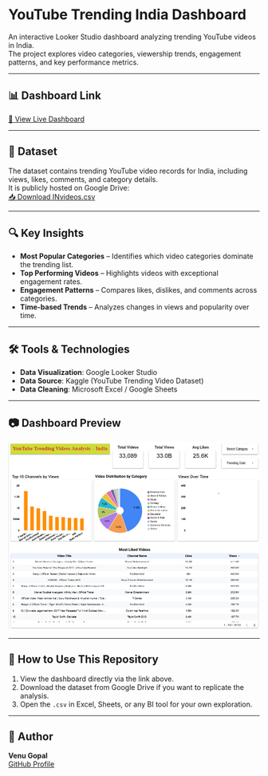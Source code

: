 # YouTube Trending India Dashboard

An interactive Looker Studio dashboard analyzing trending YouTube videos in India.  
The project explores video categories, viewership trends, engagement patterns, and key performance metrics.

---

## 📊 Dashboard Link
[🔗 View Live Dashboard](https://lookerstudio.google.com/reporting/6618fa8a-7a4c-4a1c-969f-f68a7e512f42)  

---

## 📂 Dataset
The dataset contains trending YouTube video records for India, including views, likes, comments, and category details.  
It is publicly hosted on Google Drive:  
[📥 Download INvideos.csv](https://drive.google.com/file/d/170-KR0d_xoj2tG9rXkRV68aBGLh0EPuZ/view?usp=sharing)  

---

## 🔍 Key Insights
- **Most Popular Categories** – Identifies which video categories dominate the trending list.
- **Top Performing Videos** – Highlights videos with exceptional engagement rates.
- **Engagement Patterns** – Compares likes, dislikes, and comments across categories.
- **Time-based Trends** – Analyzes changes in views and popularity over time.

---

## 🛠 Tools & Technologies
- **Data Visualization**: Google Looker Studio
- **Data Source**: Kaggle (YouTube Trending Video Dataset)
- **Data Cleaning**: Microsoft Excel / Google Sheets

---

## 📷 Dashboard Preview
![Dashboard Screenshot](dashboard_screenshot.png)

---

## 📜 How to Use This Repository
1. View the dashboard directly via the link above.
2. Download the dataset from Google Drive if you want to replicate the analysis.
3. Open the `.csv` in Excel, Sheets, or any BI tool for your own exploration.

---

## 📌 Author
**Venu Gopal**  
[GitHub Profile](https://github.com/Venugopal9578)
